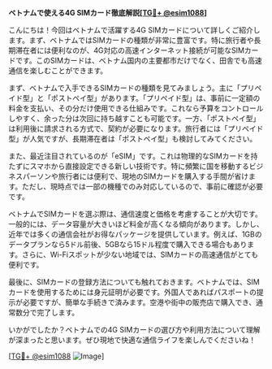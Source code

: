 **ベトナムで使える4G SIMカード徹底解説[[TG💪+ @esim1088](https://t.me/s/esim1088)]**

こんにちは！今回はベトナムで活躍する4G SIMカードについて詳しくご紹介します。まず、ベトナムではSIMカードの種類が非常に豊富です。特に旅行者や長期滞在者には便利なのが、4G対応の高速インターネット接続が可能なSIMカードです。このSIMカードは、ベトナム国内の主要都市だけでなく、田舎でも高速通信を楽しむことができます。

まず、ベトナムで入手できるSIMカードの種類を見てみましょう。主に「プリペイド型」と「ポストペイ型」があります。「プリペイド型」は、事前に一定額の料金を支払い、その分だけ使用できる仕組みです。これなら予算をコントロールしやすく、余った分は次回に持ち越すことも可能です。一方、「ポストペイ型」は利用後に請求される方式で、契約が必要になります。旅行者には「プリペイド型」が人気ですが、長期滞在者は「ポストペイ型」も検討してみてください。

また、最近注目されているのが「eSIM」です。これは物理的なSIMカードを持たずにスマホから直接設定できる新しい技術です。特に頻繁に国を移動するビジネスパーソンや旅行者には便利で、現地のSIMカードを購入する手間が省けます。ただし、現時点では一部の機種でのみ対応しているので、事前に確認が必要です。

ベトナムでSIMカードを選ぶ際は、通信速度と価格を考慮することが大切です。一般的には、データ容量が大きいほど料金が高くなる傾向があります。しかし、近年では多くの通信会社がお得なパッケージを提供しています。例えば、1GBのデータプランなら5ドル前後、5GBなら15ドル程度で購入できる場合もあります。さらに、Wi-Fiスポットが少ない地域では、SIMカードの高速通信がとても便利です。

最後に、SIMカードの登録方法についても触れておきます。ベトナムでは、SIMカードを使用するためには身元証明が必要です。外国人であればパスポートの提示が必要ですが、簡単な手続きで済みます。空港や街中の販売店で購入でき、通常数分で完了します。

いかがでしたか？ベトナムでの4G SIMカードの選び方や利用方法について理解が深まったと思います。ぜひ現地で快適な通信ライフを楽しんでくださいね！

[[TG💪+ @esim1088](https://t.me/s/esim1088) ![Image](https://i.postimg.cc/Y0z9fWf4/image.png)]
